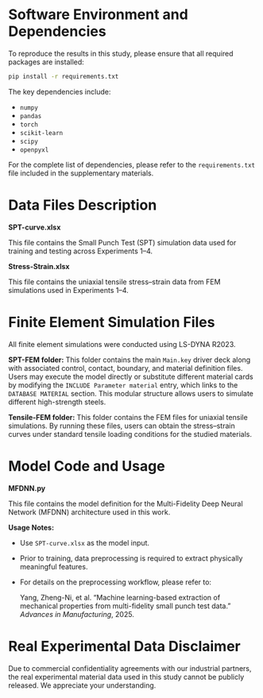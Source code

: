 # Software Environment and Dependencies

To reproduce the results in this study, please ensure that all required packages are installed:

```bash
pip install -r requirements.txt
```

The key dependencies include:

  * `numpy`
  * `pandas`
  * `torch`
  * `scikit-learn`
  * `scipy`
  * `openpyxl`

For the complete list of dependencies, please refer to the `requirements.txt` file included in the supplementary materials.

# Data Files Description

**SPT-curve.xlsx**

This file contains the Small Punch Test (SPT) simulation data used for training and testing across Experiments 1–4.

**Stress-Strain.xlsx**

This file contains the uniaxial tensile stress–strain data from FEM simulations used in Experiments 1–4.

# Finite Element Simulation Files

All finite element simulations were conducted using LS-DYNA R2023.

**SPT-FEM folder:** This folder contains the main `Main.key` driver deck along with associated control, contact, boundary, and material definition files. Users may execute the model directly or substitute different material cards by modifying the `INCLUDE Parameter material` entry, which links to the `DATABASE MATERIAL` section. This modular structure allows users to simulate different high-strength steels.

**Tensile-FEM folder:** This folder contains the FEM files for uniaxial tensile simulations. By running these files, users can obtain the stress–strain curves under standard tensile loading conditions for the studied materials.

# Model Code and Usage

**MFDNN.py**

This file contains the model definition for the Multi-Fidelity Deep Neural Network (MFDNN) architecture used in this work.

**Usage Notes:**

  * Use `SPT-curve.xlsx` as the model input.

  * Prior to training, data preprocessing is required to extract physically meaningful features.

  * For details on the preprocessing workflow, please refer to:

    Yang, Zheng-Ni, et al. “Machine learning-based extraction of mechanical properties from multi-fidelity small punch test data.” *Advances in Manufacturing*, 2025.

# Real Experimental Data Disclaimer

Due to commercial confidentiality agreements with our industrial partners, the real experimental material data used in this study cannot be publicly released. We appreciate your understanding.
